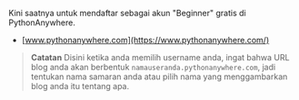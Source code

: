 Kini saatnya untuk mendaftar sebagai akun "Beginner" gratis di PythonAnywhere.

  * [www.pythonanywhere.com](https://www.pythonanywhere.com/)

> **Catatan** Disini ketika anda memilih username anda, ingat bahwa URL blog anda akan berbentuk `namauseranda.pythonanywhere.com`, jadi tentukan nama samaran anda atau pilih nama yang menggambarkan blog anda itu tentang apa.